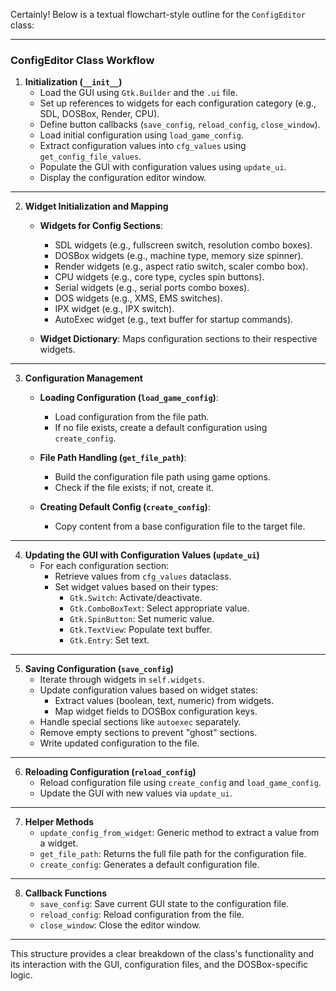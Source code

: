 Certainly! Below is a textual flowchart-style outline for the `ConfigEditor` class:

---

### **ConfigEditor Class Workflow**

1. **Initialization (`__init__`)**  
   - Load the GUI using `Gtk.Builder` and the `.ui` file.  
   - Set up references to widgets for each configuration category (e.g., SDL, DOSBox, Render, CPU).  
   - Define button callbacks (`save_config`, `reload_config`, `close_window`).  
   - Load initial configuration using `load_game_config`.  
   - Extract configuration values into `cfg_values` using `get_config_file_values`.  
   - Populate the GUI with configuration values using `update_ui`.  
   - Display the configuration editor window.

---

2. **Widget Initialization and Mapping**  
   - **Widgets for Config Sections**:  
     - SDL widgets (e.g., fullscreen switch, resolution combo boxes).  
     - DOSBox widgets (e.g., machine type, memory size spinner).  
     - Render widgets (e.g., aspect ratio switch, scaler combo box).  
     - CPU widgets (e.g., core type, cycles spin buttons).  
     - Serial widgets (e.g., serial ports combo boxes).  
     - DOS widgets (e.g., XMS, EMS switches).  
     - IPX widget (e.g., IPX switch).  
     - AutoExec widget (e.g., text buffer for startup commands).

   - **Widget Dictionary**: Maps configuration sections to their respective widgets.

---

3. **Configuration Management**  
   - **Loading Configuration (`load_game_config`)**:  
     - Load configuration from the file path.  
     - If no file exists, create a default configuration using `create_config`.  

   - **File Path Handling (`get_file_path`)**:  
     - Build the configuration file path using game options.  
     - Check if the file exists; if not, create it.  

   - **Creating Default Config (`create_config`)**:  
     - Copy content from a base configuration file to the target file.

---

4. **Updating the GUI with Configuration Values (`update_ui`)**  
   - For each configuration section:  
     - Retrieve values from `cfg_values` dataclass.  
     - Set widget values based on their types:  
       - `Gtk.Switch`: Activate/deactivate.  
       - `Gtk.ComboBoxText`: Select appropriate value.  
       - `Gtk.SpinButton`: Set numeric value.  
       - `Gtk.TextView`: Populate text buffer.  
       - `Gtk.Entry`: Set text.

---

5. **Saving Configuration (`save_config`)**  
   - Iterate through widgets in `self.widgets`.  
   - Update configuration values based on widget states:  
     - Extract values (boolean, text, numeric) from widgets.  
     - Map widget fields to DOSBox configuration keys.  
   - Handle special sections like `autoexec` separately.  
   - Remove empty sections to prevent "ghost" sections.  
   - Write updated configuration to the file.

---

6. **Reloading Configuration (`reload_config`)**  
   - Reload configuration file using `create_config` and `load_game_config`.  
   - Update the GUI with new values via `update_ui`.

---

7. **Helper Methods**  
   - `update_config_from_widget`: Generic method to extract a value from a widget.  
   - `get_file_path`: Returns the full file path for the configuration file.  
   - `create_config`: Generates a default configuration file.  

---

8. **Callback Functions**  
   - `save_config`: Save current GUI state to the configuration file.  
   - `reload_config`: Reload configuration from the file.  
   - `close_window`: Close the editor window.

---

This structure provides a clear breakdown of the class's functionality and its interaction with the GUI, configuration files, and the DOSBox-specific logic.